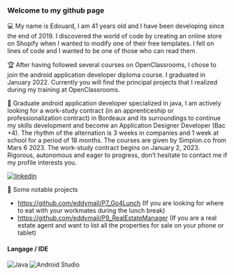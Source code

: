 ### Welcome to my github page

:computer: My name is Edouard, I am 41 years old and I have been developing since the end of 2019. I discovered the world of code by creating an online store on Shopify when I wanted to modify one of their free templates. I fell on lines of code and I wanted to be one of those who can read them.

:trophy: After having followed several courses on OpenClassrooms, I chose to join the android application developer diploma course. I graduated in January 2022. Currently you will find the principal projects that I realized during my training at OpenClassrooms.

:loudspeaker: Graduate android application developer specialized in java, I am actively looking for a work-study contract (in an apprenticeship or professionalization contract) in Bordeaux and its surroundings to continue my skills development and become an Application Designer Developer (Bac +4).
The rhythm of the alternation is 3 weeks in companies and 1 week at school for a period of 18 months. The courses are given by Simplon.co from Mars 6 2023. The work-study contract begins on January 2, 2023.
Rigorous, autonomous and eager to progress, don’t hesitate to contact me if my profile interests you.

[![linkedin](https://img.shields.io/badge/LinkedIn-0077B5?style=for-the-badge&logo=linkedin&logoColor=white)](https://www.linkedin.com/in/edouard-loussouarn-8a8213205/)

:open_file_folder: Some notable projects

- https://github.com/eddymail/P7_Go4Lunch (If you are looking for where to eat with your workmates during the lunch break)
- https://github.com/eddymail/P9_RealEstateManager (If you are a real estate agent and want to list all the properties for sale on your phone or tablet)

#### Langage / IDE

![Java](https://img.shields.io/badge/java-%23ED8B00.svg?style=for-the-badge&logo=java&logoColor=white)
![Android Studio](https://img.shields.io/badge/Android%20Studio-3DDC84.svg?style=for-the-badge&logo=android-studio&logoColor=white) 
